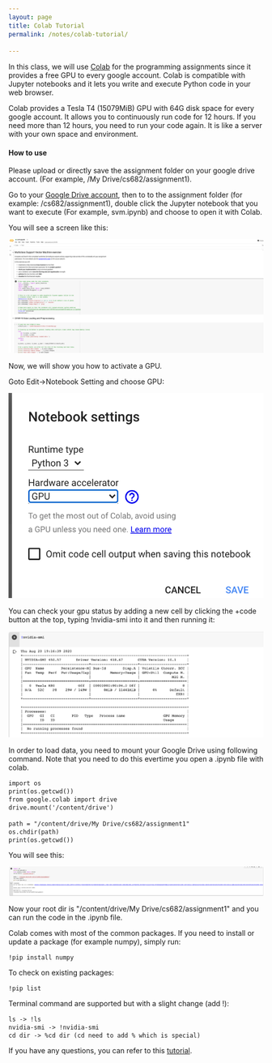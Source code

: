 ```yaml
---
layout: page
title: Colab Tutorial
permalink: /notes/colab-tutorial/

---
```



In this class, we will use [Colab](https://colab.research.google.com/notebooks/intro.ipynb) for the
programming assignments since it provides a free GPU to every google account. Colab is compatible with Jupyter notebooks and it lets you write and execute Python
code in your web browser.

Colab provides a Tesla T4 (15079MiB) GPU with 64G disk space for every google account. It allows you to continuously run code for 12 hours. 
If you need more than 12 hours, you need to run your code again. It is like a server with your own space and environment.

#### How to use

Please upload or directly save the assignment folder on your google drive account. (For example, /My Drive/cs682/assignment1).

Go to your [Google Drive account](https://drive.google.com), then to to the assignment folder (for example: /cs682/assignment1), double click the Jupyter notebook that you want to execute (For example, svm.ipynb) and choose to open it with Colab.

You will see a screen like this:
<div class='fig figcenter'>
  <img src='/assets/colab-tutorial/svm.png'>
</div>

Now, we will show you how to activate a GPU.

Goto Edit->Notebook Setting and choose GPU:
<div class='fig figcenter'>
  <img src='/assets/colab-tutorial/gpu.png'>
</div>

You can check your gpu status by adding a new cell by clicking the +code button at the top, typing !nvidia-smi into it and then running it:
<div class='fig figcenter'>
  <img src='/assets/colab-tutorial/check.png'>
</div>

In order to load data, you need to mount your Google Drive using following command. Note that you need to do this evertime you open a .ipynb file with colab.
```
import os
print(os.getcwd())
from google.colab import drive
drive.mount('/content/drive')
 
path = "/content/drive/My Drive/cs682/assignment1"
os.chdir(path)
print(os.getcwd())
```

You will see this:
<div class='fig figcenter'>
  <img src='/assets/colab-tutorial/mount.png'>
</div>

Now your root dir is "/content/drive/My Drive/cs682/assignment1" and you can run the code in the .ipynb file. 

Colab comes with most of the common packages. If you need to install or update a package (for example numpy), simply run:

```
!pip install numpy
```
To check on existing packages:
```
!pip list
```


Terminal command are supported but with a slight change (add !):
```
ls -> !ls
nvidia-smi -> !nvidia-smi
cd dir -> %cd dir (cd need to add % which is special)
```

If you have any questions, you can refer to this [tutorial](https://colab.research.google.com/notebooks/intro.ipynb#scrollTo=-Rh3-Vt9Nev9).

